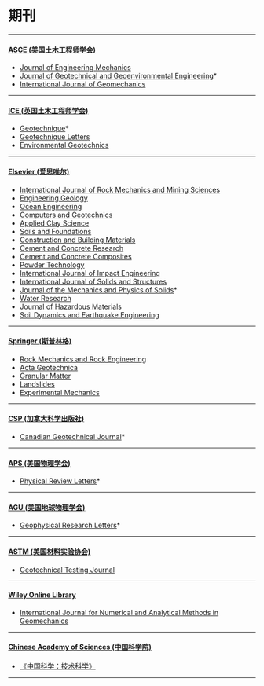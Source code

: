 # 期刊


---

#### [ASCE (美国土木工程师学会)](https://www.asce.org/)

- [Journal of Engineering Mechanics](https://ascelibrary.org/journal/jenmdt)
- [Journal of Geotechnical and Geoenvironmental Engineering](https://ascelibrary.org/journal/ijgnai)*
- [International Journal of Geomechanics](https://ascelibrary.org/journal/ijgnai)

---
#### [ICE (英国土木工程师学会)](https://www.ice.org.uk/)

- [Geotechnique](https://www.icevirtuallibrary.com/toc/jgeot/current)*
- [Geotechnique Letters](https://www.icevirtuallibrary.com/toc/jgele/current)
- [Environmental Geotechnics](https://www.icevirtuallibrary.com/toc/jenge/current)

---
#### [Elsevier (爱思唯尔)](https://www.elsevier.com/)

- [International Journal of Rock Mechanics and Mining Sciences](https://www.journals.elsevier.com/international-journal-of-rock-mechanics-and-mining-sciences)
- [Engineering Geology](https://www.journals.elsevier.com/engineering-geology/#tab-page-1)
- [Ocean Engineering](https://www.journals.elsevier.com/ocean-engineering)
- [Computers and Geotechnics](https://www.journals.elsevier.com/computers-and-geotechnics/)
- [Applied Clay Science](https://www.sciencedirect.com/journal/applied-clay-science)
- [Soils and Foundations](https://www.journals.elsevier.com/soils-and-foundations)
- [Construction and Building Materials](https://www.journals.elsevier.com/construction-and-building-materials/)
- [Cement and Concrete Research](https://www.journals.elsevier.com/cement-and-concrete-research/)
- [Cement and Concrete Composites](https://www.journals.elsevier.com/cement-and-concrete-composites/)
- [Powder Technology](https://www.journals.elsevier.com/powder-technology/)
- [International Journal of Impact Engineering](https://www.journals.elsevier.com/international-journal-of-impact-engineering)
- [International Journal of Solids and Structures](https://www.journals.elsevier.com/international-journal-of-solids-and-structures/)
- [Journal of the Mechanics and Physics of Solids](https://www.journals.elsevier.com/journal-of-the-mechanics-and-physics-of-solids)*
- [Water Research](https://www.journals.elsevier.com/water-research/)
- [Journal of Hazardous Materials](https://www.journals.elsevier.com/journal-of-hazardous-materials/)
- [Soil Dynamics and Earthquake Engineering](https://www.journals.elsevier.com/soil-dynamics-and-earthquake-engineering)

---
#### [Springer (斯普林格)](https://www.springer.com/)

- [Rock Mechanics and Rock Engineering](https://link.springer.com/journal/603/volumes-and-issues)
- [Acta Geotechnica](https://www.springer.com/journal/11440)
- [Granular Matter](https://www.springer.com/journal/10035)
- [Landslides](https://www.springer.com/journal/10346)
- [Experimental Mechanics](https://www.springer.com/journal/11340)

---
#### [CSP (加拿大科学出版社)](https://cdnsciencepub.com/)

- [Canadian Geotechnical Journal](https://cdnsciencepub.com/journal/cgj)*

---
#### [APS (美国物理学会)](https://www.aps.org/)

- [Physical Review Letters](https://journals.aps.org/prl/about)*

---
#### [AGU (美国地球物理学会)](https://agupubs.onlinelibrary.wiley.com/)

- [Geophysical Research Letters](https://agupubs.onlinelibrary.wiley.com/journal/19448007)*
---
#### [ASTM (美国材料实验协会)](https://compass.astm.org/CUSTOMERS/index.html)

- [Geotechnical Testing Journal](https://compass.astm.org/journals/gtj/)
---
#### [Wiley Online Library](https://onlinelibrary.wiley.com/)

- [International Journal for Numerical and Analytical Methods in Geomechanics](https://onlinelibrary.wiley.com/journal/10969853)

---
#### [Chinese Academy of Sciences (中国科学院)](https://www.cas.cn/)

- [《中国科学：技术科学》](https://www.scicloudcenter.com/SST/login/index)

---

